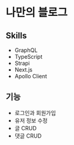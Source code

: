# 나만의 블로그

## Skills

- GraphQL
- TypeScript
- Strapi
- Next.js
- Apollo Client

## 기능

- 로그인과 회원가입
- 유저 정보 수정
- 글 CRUD
- 댓글 CRUD
